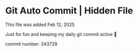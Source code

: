 # Git Auto Commit | Hidden File

This file was added Feb 12, 2025

Just for fun and keeping my daily git commit active 🤪

commit number: 343729
